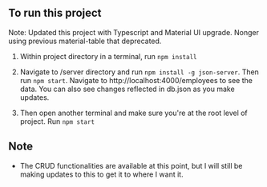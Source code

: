 ## To run this project
Note: Updated this project with Typescript and Material UI upgrade. Nonger using previous material-table that deprecated. 

1.  Within project directory in a terminal, run `npm install`

2.  Navigate to /server directory and run `npm install -g json-server`.
    Then run `npm start`. Navigate to http://localhost:4000/employees to see the data. You can also see changes reflected in db.json as you make updates.

3.  Then open another terminal and make sure you're at the root level of project.
    Run `npm start`

## Note
-  The CRUD functionalities are available at this point, but I will still be making updates to this to get it to where I want it. 
